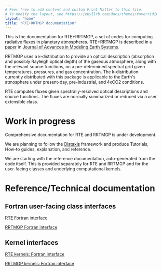 ```yaml
---
# Feel free to add content and custom Front Matter to this file.
# To modify the layout, see https://jekyllrb.com/docs/themes/#overriding-theme-defaults
layout: "home"
title: "RTE+RRTMGP documentation"
---
```

This is the documentation for RTE+RRTMGP, a set of codes for computing radiative
fluxes in planetary atmospheres. RTE+RRTMGP is described in a
[paper](https://doi.org/10.1029/2019MS001621) in
[Journal of Advances in Modeling Earth Systems](http://james.agu.org).

RRTMGP uses a k-distribution to provide an optical description (absorption and
  possibly Rayleigh optical depth) of the gaseous atmosphere, along with the
  relevant source functions, on a pre-determined spectral grid given
  temperatures, pressures, and gas concentration. The k-distribution currently
  distributed with this package is applicable to the Earth's atmosphere under
  present-day, pre-industrial, and 4xCO2 conditions.

RTE computes fluxes given spectrally-resolved optical descriptions and source
functions. The fluxes are normally summarized or reduced via a user extensible class.

# Work in progress

Comprehensive documentation for RTE and RRTMGP is under development.

We are planning to follow the [Diataxis](https://diataxis.fr/) framework
and produce Tutorials, How-to guides, explanation, and reference.

We are starting with the reference documentation, auto-generated from the code
itself. This is provided separately for RTE and RRTMGP and for the user-facing
classes and underlying computational kernels.

# Reference/Technical documentation

## Fortran user-facing class interfaces

[RTE    Fortran interface](./reference/rte-fortran-interface/index.html)

[RRTMGP Fortran interface](./reference/rrtmgp-fortran-interface/index.html)

## Kernel interfaces

[RTE kernels:    Fortran interface](./reference/rte-kernels/index.html)

[RRTMGP kernels: Fortran interface](./reference/rrtmgp-kernels/index.html)
